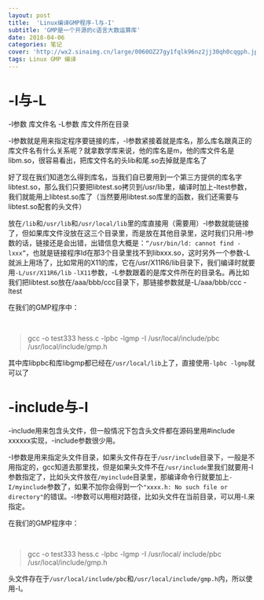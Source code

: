 ```yaml
---
layout: post
title:  'Linux编译GMP程序-l与-I'
subtitle: 'GMP是一个开源的c语言大数运算库'
date: 2018-04-06
categories: 笔记
cover: 'http://wx2.sinaimg.cn/large/0060OZ27gy1fqlk96nz2jj30qh0cqgph.jpg'
tags: Linux GMP 编译
---
```


-l与-L
=====

-l参数   库文件名
-L参数   库文件所在目录

-l参数就是用来指定程序要链接的库，-l参数紧接着就是库名，那么库名跟真正的库文件名有什么关系呢？就拿数学库来说，他的库名是m，他的库文件名是libm.so，很容易看出，把库文件名的头lib和尾.so去掉就是库名了

好了现在我们知道怎么得到库名，当我们自已要用到一个第三方提供的库名字libtest.so，那么我们只要把libtest.so拷贝到/usr/lib里，编译时加上-ltest参数，我们就能用上libtest.so库了（当然要用libtest.so库里的函数，我们还需要与libtest.so配套的头文件）

放在`/lib`和`/usr/lib`和`/usr/local/lib`里的库直接用（需要用）-l参数就能链接了，但如果库文件没放在这三个目录里，而是放在其他目录里，这时我们只用-l参数的话，链接还是会出错，出错信息大概是：`“/usr/bin/ld: cannot find -lxxx”`，也就是链接程序ld在那3个目录里找不到libxxx.so，这时另外一个参数-L就派上用场了，比如常用的X11的库，它在/usr/X11R6/lib目录下，我们编译时就要用`-L/usr/X11R6/lib` `-lX11`参数，-L参数跟着的是库文件所在的目录名。再比如我们把libtest.so放在/aaa/bbb/ccc目录下，那链接参数就是-L/aaa/bbb/ccc -ltest

在我们的GMP程序中：

​    

> gcc -o test333 hess.c -lpbc -lgmp -I /usr/local/include/pbc
> /usr/local/include/gmp.h

其中库libpbc和库libgmp都已经在`/usr/local/lib`上了，直接使用`-lpbc -lgmp`就可以了



-include与-I
=============


-include用来包含头文件，但一般情况下包含头文件都在源码里用#include xxxxxx实现，-include参数很少用。

-I参数是用来指定头文件目录，如果头文件存在于`/usr/include`目录下，一般是不用指定的，gcc知道去那里找，但是如果头文件不在`/usr/include`里我们就要用-I参数指定了，比如头文件放在`/myinclude`目录里，那编译命令行就要加上`-I/myinclude`参数了，如果不加你会得到一个`"xxxx.h: No such file or directory"`的错误。-I参数可以用相对路径，比如头文件在当前目录，可以用-I.来指定。

在我们的GMP程序中：

​    

> gcc -o test333 hess.c -lpbc -lgmp -I /usr/local/  include/pbc
> /usr/local/include/gmp.h

头文件存在于`/usr/local/include/pbc`和`/usr/local/include/gmp.h`内，所以使用-I。
